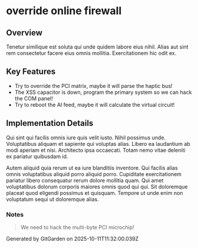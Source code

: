 # override online firewall

## Overview
Tenetur similique est soluta qui unde quidem labore eius nihil. Alias aut sint rem consectetur facere eius omnis mollitia. Exercitationem hic odit ex.

## Key Features
- Try to override the PCI matrix, maybe it will parse the haptic bus!
- The XSS capacitor is down, program the primary system so we can hack the COM panel!
- Try to reboot the AI feed, maybe it will calculate the virtual circuit!

## Implementation Details
Qui sint qui facilis omnis iure quis velit iusto. Nihil possimus unde. Voluptatibus aliquam et sapiente qui voluptas alias. Libero ea laudantium ab modi aperiam et nisi. Architecto ipsa occaecati. Totam nemo vitae deleniti ex pariatur quibusdam id.
 Autem aliquid quia rerum ut ea iure blanditiis inventore. Qui facilis alias omnis voluptatibus aliquid porro aliquid porro. Cupiditate exercitationem pariatur libero consequatur rerum dolore mollitia quam. Qui amet voluptatibus dolorum corporis maiores omnis quod qui qui. Sit doloremque placeat quod eligendi possimus et quisquam. Tempore ut unde enim non voluptatum sequi ut doloremque alias.

### Notes
> We need to hack the multi-byte PCI microchip!

Generated by GitGarden on 2025-10-11T11:32:00.039Z